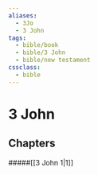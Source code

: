 ```yaml
---
aliases:
  - 3Jo
  - 3 John
tags:
  - bible/book
  - bible/3 John
  - bible/new testament
cssclass:
  - bible
---
```


# 3 John

## Chapters

#####[[3 John 1|1]]
